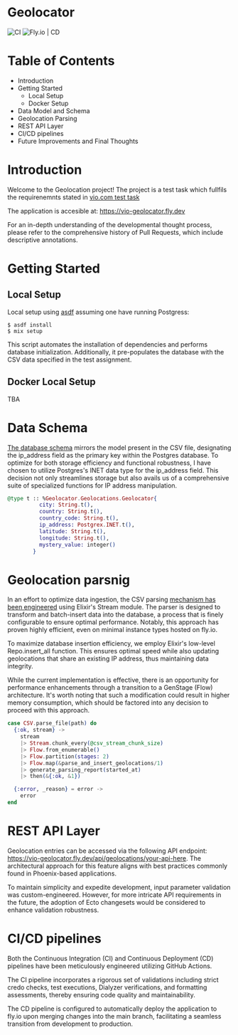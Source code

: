 # Geolocator
![CI](https://github.com/ihorkatkov/geolocator/actions/workflows/ci.yml/badge.svg)
![Fly.io | CD](https://github.com/ihorkatkov/geolocator/actions/workflows/cd.yml/badge.svg)


# Table of Contents

* Introduction
* Getting Started
  * Local Setup
  * Docker Setup
* Data Model and Schema
* Geolocation Parsing 
* REST API Layer
* CI/CD pipelines
* Future Improvements and Final Thoughts


# Introduction
Welcome to the Geolocation project! The project is a test task which fullfils the requirenemnts stated in [vio.com test task](https://github.com/viodotcom/backend-assignment-elixir)

The application is accesible at: https://vio-geolocator.fly.dev

For an in-depth understanding of the developmental thought process, please refer to the comprehensive history of Pull Requests, which include descriptive annotations.


# Getting Started

## Local Setup
Local setup using [asdf](https://github.com/asdf-vm/asdf) assuming one have running Postgress:
```
$ asdf install
$ mix setup
```

This script automates the installation of dependencies and performs database initialization. Additionally, it pre-populates the database with the CSV data specified in the test assignment.


## Docker Local Setup
TBA

# Data Schema
[The database schema](https://github.com/ihorkatkov/geolocator/blob/main/lib/geolocator/geolocations/geolocation.ex) mirrors the model present in the CSV file, designating the ip_address field as the primary key within the Postgres database. To optimize for both storage efficiency and functional robustness, I have chosen to utilize Postgres's INET data type for the ip_address field. This decision not only streamlines storage but also avails us of a comprehensive suite of specialized functions for IP address manipulation.

```elixir
@type t :: %Geolocator.Geolocations.Geolocator{
          city: String.t(),
          country: String.t(),
          country_code: String.t(),
          ip_address: Postgrex.INET.t(),
          latitude: String.t(),
          longitude: String.t(),
          mystery_value: integer()
        }
```

# Geolocation parsnig
In an effort to optimize data ingestion, the CSV parsing [mechanism has been engineered](https://github.com/ihorkatkov/geolocator/blob/main/lib/geolocator/geolocations.ex#L23) using Elixir's Stream module. The parser is designed to transform and batch-insert data into the database, a process that is finely configurable to ensure optimal performance. Notably, this approach has proven highly efficient, even on minimal instance types hosted on fly.io.

To maximize database insertion efficiency, we employ Elixir's low-level Repo.insert_all function. This ensures optimal speed while also updating geolocations that share an existing IP address, thus maintaining data integrity.

While the current implementation is effective, there is an opportunity for performance enhancements through a transition to a GenStage (Flow) architecture. It's worth noting that such a modification could result in higher memory consumption, which should be factored into any decision to proceed with this approach.
```elixir
case CSV.parse_file(path) do
  {:ok, stream} ->
    stream
    |> Stream.chunk_every(@csv_stream_chunk_size)
    |> Flow.from_enumerable()
    |> Flow.partition(stages: 2)
    |> Flow.map(&parse_and_insert_geolocations/1)
    |> generate_parsing_report(started_at)
    |> then(&{:ok, &1})

  {:error, _reason} = error ->
    error
end
```

# REST API Layer
Geolocation entries can be accessed via the following API endpoint: https://vio-geolocator.fly.dev/api/geolocations/your-api-here. The architectural approach for this feature aligns with best practices commonly found in Phoenix-based applications.

To maintain simplicity and expedite development, input parameter validation was custom-engineered. However, for more intricate API requirements in the future, the adoption of Ecto changesets would be considered to enhance validation robustness.

# CI/CD pipelines
Both the Continuous Integration (CI) and Continuous Deployment (CD) pipelines have been meticulously engineered utilizing GitHub Actions.

The CI pipeline incorporates a rigorous set of validations including strict credo checks, test executions, Dialyzer verifications, and formatting assessments, thereby ensuring code quality and maintainability.

The CD pipeline is configured to automatically deploy the application to fly.io upon merging changes into the main branch, facilitating a seamless transition from development to production.